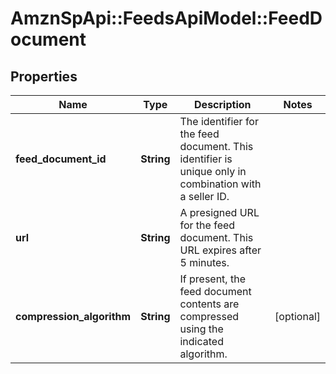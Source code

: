 # AmznSpApi::FeedsApiModel::FeedDocument

## Properties
Name | Type | Description | Notes
------------ | ------------- | ------------- | -------------
**feed_document_id** | **String** | The identifier for the feed document. This identifier is unique only in combination with a seller ID. | 
**url** | **String** | A presigned URL for the feed document. This URL expires after 5 minutes. | 
**compression_algorithm** | **String** | If present, the feed document contents are compressed using the indicated algorithm. | [optional] 


